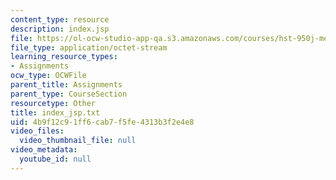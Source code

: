 ```yaml
---
content_type: resource
description: index.jsp
file: https://ol-ocw-studio-app-qa.s3.amazonaws.com/courses/hst-950j-medical-computing-spring-2003/4b9f12c91ff6cab7f5fe4313b3f2e4e8_index_jsp.txt
file_type: application/octet-stream
learning_resource_types:
- Assignments
ocw_type: OCWFile
parent_title: Assignments
parent_type: CourseSection
resourcetype: Other
title: index_jsp.txt
uid: 4b9f12c9-1ff6-cab7-f5fe-4313b3f2e4e8
video_files:
  video_thumbnail_file: null
video_metadata:
  youtube_id: null
---
```

